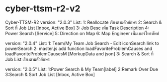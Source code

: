 # cyber-ttsm-r2-v2
Cyber-TTSM-R2
version: "2.0.3"
List: 
	1: Reallocate เรียงตามตัวอักษร
	2: Search & Sort ที่ Job List [Inbox, Active Box]
	3: Job Desc เพิ่ม Task Description
	4: Power Search [Service]
	5: Direction on Map
	6: Map Engineer เพิ่มเบอร์โทรศัพท์
	
version: "2.0.4"
List: 
	1: Team/My Team Job Search - Edit iconSearch link to powerSearch
	2: master.js add function loadFavoriteProblemCauses and loadFavoriteProblemCausesM [MorkupData and json]
	3: Search & Sort ที่ Job List เรียงตามตัวอักษร

version: "2.0.5"
List: 
	1:Power Search & My Team[label]
	2:Remark Over Due
	3:Search & Sort Job List [Inbox, Active Box]